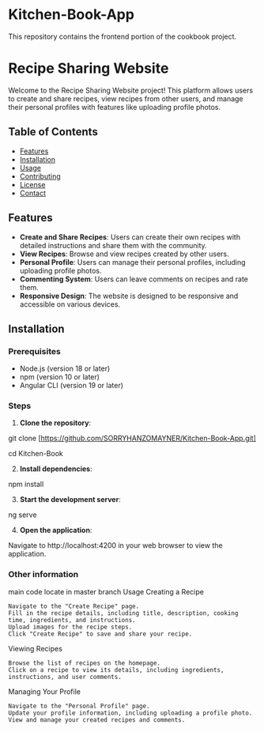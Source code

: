 # Kitchen-Book-App
This repository contains the frontend portion of the cookbook project.
# Recipe Sharing Website

Welcome to the Recipe Sharing Website project! This platform allows users to create and share recipes, view recipes from other users, and manage their personal profiles with features like uploading profile photos.

## Table of Contents

- [Features](#features)
- [Installation](#installation)
- [Usage](#usage)
- [Contributing](#contributing)
- [License](#license)
- [Contact](#contact)

## Features

- **Create and Share Recipes**: Users can create their own recipes with detailed instructions and share them with the community.
- **View Recipes**: Browse and view recipes created by other users.
- **Personal Profile**: Users can manage their personal profiles, including uploading profile photos.
- **Commenting System**: Users can leave comments on recipes and rate them.
- **Responsive Design**: The website is designed to be responsive and accessible on various devices.

## Installation

### Prerequisites

- Node.js (version 18 or later)
- npm (version 10 or later)
- Angular CLI (version 19 or later)

### Steps

1. **Clone the repository**:

git clone [https://github.com/SORRYHANZOMAYNER/Kitchen-Book-App.git]

cd Kitchen-Book

2. **Install dependencies**:

npm install

3. **Start the development server**:

ng serve

4. **Open the application**:

Navigate to http://localhost:4200 in your web browser to view the application.

### Other information
main code locate in master branch
Usage
Creating a Recipe

    Navigate to the "Create Recipe" page.
    Fill in the recipe details, including title, description, cooking time, ingredients, and instructions.
    Upload images for the recipe steps.
    Click "Create Recipe" to save and share your recipe.

Viewing Recipes

    Browse the list of recipes on the homepage.
    Click on a recipe to view its details, including ingredients, instructions, and user comments.

Managing Your Profile

    Navigate to the "Personal Profile" page.
    Update your profile information, including uploading a profile photo.
    View and manage your created recipes and comments.

